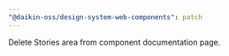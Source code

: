 ```yaml
---
"@daikin-oss/design-system-web-components": patch
---
```


Delete Stories area from component documentation page.
